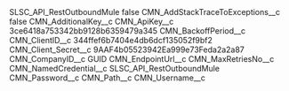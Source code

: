 <?xml version="1.0" encoding="UTF-8"?>
<CustomMetadata xmlns="http://soap.sforce.com/2006/04/metadata" xmlns:xsi="http://www.w3.org/2001/XMLSchema-instance" xmlns:xsd="http://www.w3.org/2001/XMLSchema">
    <label>SLSC_API_RestOutboundMule</label>
    <protected>false</protected>
    <values>
        <field>CMN_AddStackTraceToExceptions__c</field>
        <value xsi:type="xsd:boolean">false</value>
    </values>
    <values>
        <field>CMN_AdditionalKey__c</field>
        <value xsi:nil="true"/>
    </values>
    <values>
        <field>CMN_ApiKey__c</field>
        <value xsi:type="xsd:string">3ce6418a753342bb9128b6359479a345</value>
    </values>
    <values>
        <field>CMN_BackoffPeriod__c</field>
        <value xsi:nil="true"/>
    </values>
    <values>
        <field>CMN_ClientID__c</field>
        <value xsi:type="xsd:string">344ffef6b7404e4db6dcf135052f9bf2</value>
    </values>
    <values>
        <field>CMN_Client_Secret__c</field>
        <value xsi:type="xsd:string">9AAF4b05523942Ea999e73Feda2a2a87</value>
    </values>
    <values>
        <field>CMN_CompanyID__c</field>
        <value xsi:type="xsd:string">GUID</value>
    </values>
    <values>
        <field>CMN_EndpointUrl__c</field>
        <value xsi:nil="true"/>
    </values>
    <values>
        <field>CMN_MaxRetriesNo__c</field>
        <value xsi:nil="true"/>
    </values>
    <values>
        <field>CMN_NamedCredential__c</field>
        <value xsi:type="xsd:string">SLSC_API_RestOutboundMule</value>
    </values>
    <values>
        <field>CMN_Password__c</field>
        <value xsi:nil="true"/>
    </values>
    <values>
        <field>CMN_Path__c</field>
        <value xsi:nil="true"/>
    </values>
    <values>
        <field>CMN_Username__c</field>
        <value xsi:nil="true"/>
    </values>
</CustomMetadata>
